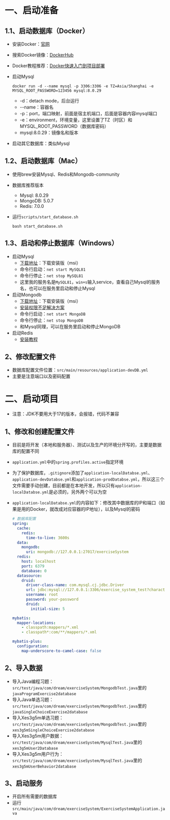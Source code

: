# 一、启动准备

## 1.1、启动数据库（Docker）

- 安装Docker：[官网](https://www.docker.com/)

- 搜索Docker镜像：[DockerHub](https://hub.docker.com/)

- Docker教程推荐：[Docker快速入门到项目部署](https://www.bilibili.com/video/BV1HP4118797?p=1&vd_source=14dcfd5a96be2b05571b29387e1ac2cc)

- 启动Mysql

  ```shell
  docker run -d --name mysql -p 3306:3306 -e TZ=Asia/Shanghai -e MYSQL_ROOT_PASSWORD=123456 mysql:8.0.29
  ```

  - -d：detach mode，后台运行
  - --name：容器名
  - -p：port，端口映射，前面是宿主机端口，后面是容器内容mysql端口
  - -e：environment，环境变量，这里设置了TZ（时区）和MYSQL_ROOT_PASSWORD（数据库密码）
  - mysql:8.0.29：镜像名和版本

- 启动其它数据库：类似Mysql

## 1.2、启动数据库（Mac）

- 使用brew安装Mysql、Redis和Mongodb-community

- 数据库推荐版本

  - Mysql: 8.0.29
  - MongoDB: 5.0.7
  - Redis: 7.0.0

- 运行`scripts/start_database.sh`

  ```shell
  bash start_database.sh
  ```

## 1.3、启动和停止数据库（Windows）

- 启动Mysql
  - [下载地址](https://dev.mysql.com/downloads/mysql/)：下载安装版（msi）
  - 命令行启动：`net start MySQL81`
  - 命令行停止：`net stop MySQL81`
  - 这里我的服务名是`MySQL81`，`win+s`输入service，查看自己Mysql的服务名，也可以在服务里启动和停止Mysql
- 启动Mongodb
  - [下载地址](https://www.mongodb.com/try/download/community-kubernetes-operator)：下载安装版（msi）
  - [安装权限不足解决方案](https://www.zhihu.com/question/435851212/answer/3160284204?utm_id=0)
  - 命令行启动：`net start MongoDB`
  - 命令行停止：`net stop MongoDB`
  - 和Mysql同理，可以在服务里启动和停止MongoDB
- 启动Redis
  - [安装教程](https://learn.microsoft.com/en-us/windows/wsl/install)

## 2、修改配置文件

- 数据库配置文件位置：`src/main/resources/application-devDB.yml`
- 主要是注意端口以及密码配置

# 二、启动项目

- 注意：JDK不要用大于17的版本，会报错，代码不兼容

## 1、修改和创建配置文件

- 目前是将开发（本地和服务器）、测试以及生产的环境分开写的，主要是数据库的配置不同

- `application.yml`中的`spring.profiles.active`指定环境

- 为了保护数据库，`.gitignore`添加了`application-localDatabse.yml`、`application-devDatabse.yml`和`application-prodDatabse.yml`，所以这三个文件需要手动创建，目前都是在本地开发，所以只有`application-localDatabse.yml`是必须的，另外两个可以为空

- `application-localDatabse.yml`的内容如下：修改其中数据库的IP和端口（如果是用的Docker，就改成对应容器的IP地址），以及Mysql的密码

  ```yml
  # 数据库配置
  spring:
    cache:
      redis:
        time-to-live: 3600s
    data:
      mongodb:
        uri: mongodb://127.0.0.1:27017/exerciseSystem
    redis:
      host: localhost
      port: 6379
      database: 0
    datasource:
      druid:
        driver-class-name: com.mysql.cj.jdbc.Driver
        url: jdbc:mysql://127.0.0.1:3306/exercise_system_test?characterEncoding=UTF8&serverTimeZone=UTC&useSSL=false&allowPublicKeyRetrieval=true
        username: root
        password: your-password
        druid:
          initial-size: 5
  
  mybatis:
    mapper-locations:
      - classpath:mappers/*.xml
      - classpath*:com/**/mappers/*.xml
  
  mybatis-plus:
    configuration:
      map-underscore-to-camel-case: false
  ```

## 2、导入数据

- 导入Java编程习题：`src/test/java/com/dream/exerciseSystem/MongodbTest.java`里的`javaProgramExercise2database`
- 导入Java单选习题：`src/test/java/com/dream/exerciseSystem/MongodbTest.java`里的`javaSingleChoiceExercise2database`
- 导入Xes3g5m单选习题：`src/test/java/com/dream/exerciseSystem/MongodbTest.java`里的`xes3g5mSingleChoiceExercise2database`
- 导入Xes3g5m用户数据：`src/test/java/com/dream/exerciseSystem/MysqlTest.java`里的`xes3g5mUser2Database`
- 导入Xes3g5m用户行为：`src/test/java/com/dream/exerciseSystem/MysqlTest.java`里的`xes3g5mUserBehavior2database`

## 3、启动服务

- 开启所有需要的数据库
- 运行`src/main/java/com/dream/exerciseSystem/ExerciseSystemApplication.java`